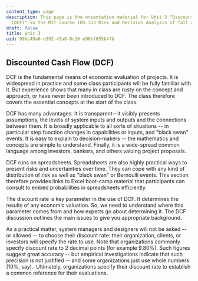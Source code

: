 ```yaml
---
content_type: page
description: This page is the orientation material for Unit 3 "Discounted Cash Flow
  (DCF)" in the MIT course IDS.333 Risk and Decision Analysis of fall 2021.
draft: false
title: Unit 3
uid: 99bc49a0-d592-45a8-8c16-e90bf055b47b
---
```

## Discounted Cash Flow (DCF)

DCF is the fundamental means of economic evaluation of projects. It is widespread in practice and some class participants will be fully familiar with it. But experience shows that many in class are rusty on the concept and approach, or have never been introduced to DCF. The class therefore covers the essential concepts at the start of the class.

DCF has many advantages. It is transparent—it visibly presents assumptions, the levels of system inputs and outputs and the connections between them. It is broadly applicable to all sorts of situations -- in particular step function changes in capabilities or inputs, and "black swan" events. It is easy to explain to decision-makers -- the mathematics and concepts are simple to understand. Finally, it is a wide-spread common language among investors, bankers, and others valuing project proposals.

DCF runs on spreadsheets. Spreadsheets are also highly practical ways to present risks and uncertainties over time. They can cope with any kind of distribution of risk as well as "black swan" or Bernoulli events. This section therefore provides links to Excel boot-camp material that participants can consult to embed probabilities in spreadsheets efficiently.

The discount rate is key parameter in the use of DCF. It determines the results of any economic valuation. So, we need to understand where this parameter comes from and how experts go about determining it. The DCF discussion outlines the main issues to give you appropriate background. 

As a practical matter, system managers and designers will not be asked -- or allowed -- to choose their discount rate: their organization, clients, or investors will specify the rate to use. Note that organizations commonly specify discount rate to 2 decimal points (for example 9.80%). Such figures suggest great accuracy -- but empirical investigations indicate that such precision is not justified -- and some organizations just use whole numbers (10%, say).  Ultimately, organizations specify their discount rate to establish a common reference for their evaluations.